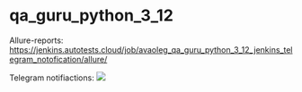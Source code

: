 # qa_guru_python_3_12


Allure-reports:
https://jenkins.autotests.cloud/job/avaoleg_qa_guru_python_3_12_jenkins_telegram_notofication/allure/

Telegram notifiactions:
![](screen.png)